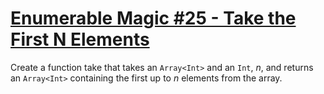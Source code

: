 # [Enumerable Magic #25 - Take the First N Elements](https://www.codewars.com/kata/545afd0761aa4c3055001386)

Create a function take that takes an `Array<Int>` and an `Int`, *n*, and returns an `Array<Int>` containing the first up to *n* elements from the array.
